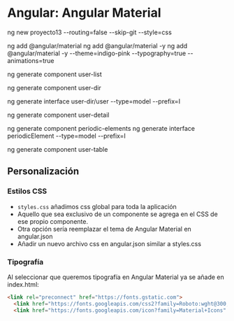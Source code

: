 
# Angular: Angular Material

ng new proyecto13 --routing=false --skip-git --style=css

ng add @angular/material
ng add @angular/material -y
ng add @angular/material -y --theme=indigo-pink --typography=true --animations=true

ng generate component user-list

ng generate component user-dir

ng generate interface user-dir/user --type=model --prefix=I

ng generate component user-detail

ng generate component periodic-elements
ng generate interface periodicElement --type=model --prefix=I

ng generate component user-table


## Personalización

### Estilos CSS

* ``styles.css`` añadimos css global para toda la aplicación
* Aquello que sea exclusivo de un componente se agrega en el CSS de ese propio componente.
* Otra opción sería reemplazar el tema de Angular Material en angular.json
* Añadir un nuevo archivo css en angular.json similar a styles.css

### Tipografía

Al seleccionar que queremos tipografía en Angular Material ya se añade en index.html:

```  html
<link rel="preconnect" href="https://fonts.gstatic.com">
  <link href="https://fonts.googleapis.com/css2?family=Roboto:wght@300;400;500&display=swap" rel="stylesheet">
  <link href="https://fonts.googleapis.com/icon?family=Material+Icons" rel="stylesheet">
```



